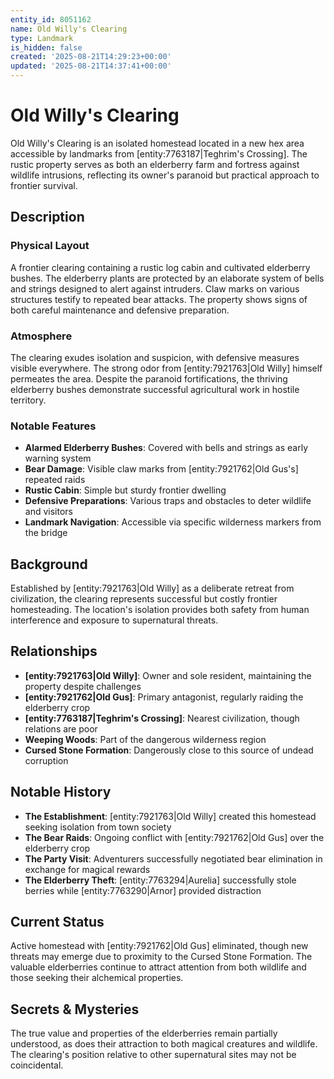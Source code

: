 ```yaml
---
entity_id: 8051162
name: Old Willy's Clearing
type: Landmark
is_hidden: false
created: '2025-08-21T14:29:23+00:00'
updated: '2025-08-21T14:37:41+00:00'
---
```


# Old Willy's Clearing

Old Willy's Clearing is an isolated homestead located in a new hex area accessible by landmarks from [entity:7763187|Teghrim's Crossing]. The rustic property serves as both an elderberry farm and fortress against wildlife intrusions, reflecting its owner's paranoid but practical approach to frontier survival.

## Description

### Physical Layout

A frontier clearing containing a rustic log cabin and cultivated elderberry bushes. The elderberry plants are protected by an elaborate system of bells and strings designed to alert against intruders. Claw marks on various structures testify to repeated bear attacks. The property shows signs of both careful maintenance and defensive preparation.

### Atmosphere

The clearing exudes isolation and suspicion, with defensive measures visible everywhere. The strong odor from [entity:7921763|Old Willy] himself permeates the area. Despite the paranoid fortifications, the thriving elderberry bushes demonstrate successful agricultural work in hostile territory.

### Notable Features

- **Alarmed Elderberry Bushes**: Covered with bells and strings as early warning system
- **Bear Damage**: Visible claw marks from [entity:7921762|Old Gus's] repeated raids
- **Rustic Cabin**: Simple but sturdy frontier dwelling
- **Defensive Preparations**: Various traps and obstacles to deter wildlife and visitors
- **Landmark Navigation**: Accessible via specific wilderness markers from the bridge

## Background

Established by [entity:7921763|Old Willy] as a deliberate retreat from civilization, the clearing represents successful but costly frontier homesteading. The location's isolation provides both safety from human interference and exposure to supernatural threats.

## Relationships

- **[entity:7921763|Old Willy]**: Owner and sole resident, maintaining the property despite challenges
- **[entity:7921762|Old Gus]**: Primary antagonist, regularly raiding the elderberry crop
- **[entity:7763187|Teghrim's Crossing]**: Nearest civilization, though relations are poor
- **Weeping Woods**: Part of the dangerous wilderness region
- **Cursed Stone Formation**: Dangerously close to this source of undead corruption

## Notable History

- **The Establishment**: [entity:7921763|Old Willy] created this homestead seeking isolation from town society
- **The Bear Raids**: Ongoing conflict with [entity:7921762|Old Gus] over the elderberry crop
- **The Party Visit**: Adventurers successfully negotiated bear elimination in exchange for magical rewards
- **The Elderberry Theft**: [entity:7763294|Aurelia] successfully stole berries while [entity:7763290|Arnor] provided distraction

## Current Status

Active homestead with [entity:7921762|Old Gus] eliminated, though new threats may emerge due to proximity to the Cursed Stone Formation. The valuable elderberries continue to attract attention from both wildlife and those seeking their alchemical properties.

## Secrets & Mysteries

The true value and properties of the elderberries remain partially understood, as does their attraction to both magical creatures and wildlife. The clearing's position relative to other supernatural sites may not be coincidental.
